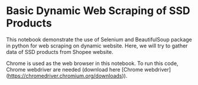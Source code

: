 # Basic Dynamic Web Scraping of SSD Products

This notebook demonstrate the use of Selenium and BeautifulSoup package in python for web scraping on dynamic website. Here, we will try to gather data of SSD products from Shopee website. 

Chrome is used as the web browser in this notebook. To run this code, Chrome webdriver are needed (download here [Chrome webdriver] (https://chromedriver.chromium.org/downloads)).
